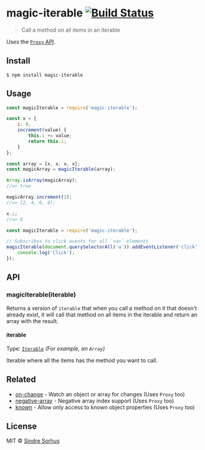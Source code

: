 # magic-iterable [![Build Status](https://travis-ci.org/sindresorhus/magic-iterable.svg?branch=master)](https://travis-ci.org/sindresorhus/magic-iterable)

> Call a method on all items in an iterable

Uses the [`Proxy` API](https://developer.mozilla.org/en-US/docs/Web/JavaScript/Reference/Global_Objects/Proxy).


## Install

```
$ npm install magic-iterable
```


## Usage

```js
const magicIterable = require('magic-iterable');

const x = {
	i: 0,
	increment(value) {
		this.i += value;
		return this.i;
	}
};

const array = [x, x, x, x];
const magicArray = magicIterable(array);

Array.isArray(magicArray);
//=> true

magicArray.increment(2);
//=> [2, 4, 6, 8];

x.i;
//=> 8
```

```js
const magicIterable = require('magic-iterable');

// Subscribes to click events for all `<a>` elements
magicIterable(document.querySelectorAll('a')).addEventListener('click', () => {
	console.log('Click');
});
```


## API

### magicIterable(iterable)

Returns a version of `iterable` that when you call a method on it that doesn't already exist, it will call that method on all items in the iterable and return an array with the result.

#### iterable

Type: [`Iterable`](https://developer.mozilla.org/en-US/docs/Web/JavaScript/Reference/Iteration_protocols#The_iterable_protocol) *(For example, an `Array`)*

Iterable where all the items has the method you want to call.


## Related

- [on-change](https://github.com/sindresorhus/on-change) - Watch an object or array for changes (Uses `Proxy` too)
- [negative-array](https://github.com/sindresorhus/negative-array) - Negative array index support (Uses `Proxy` too)
- [known](https://github.com/sindresorhus/known) - Allow only access to known object properties (Uses `Proxy` too)


## License

MIT © [Sindre Sorhus](https://sindresorhus.com)
